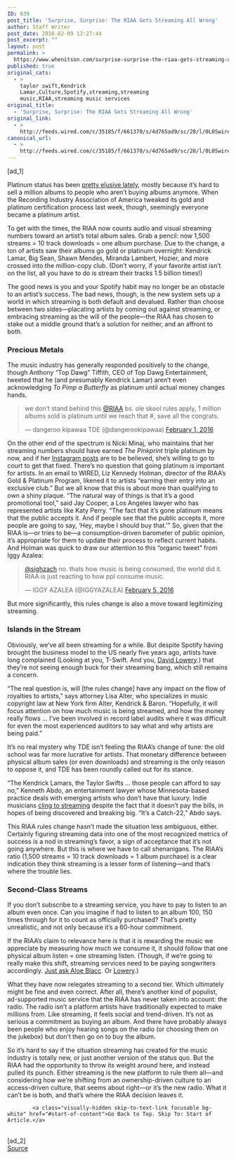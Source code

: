 ```yaml
---
ID: 839
post_title: 'Surprise, Surprise: The RIAA Gets Streaming All Wrong'
author: Staff Writer
post_date: 2016-02-09 12:27:44
post_excerpt: ""
layout: post
permalink: >
  https://www.whenitson.com/surprise-surprise-the-riaa-gets-streaming-all-wrong/
published: true
original_cats:
  - >
    taylor swift,Kendrick
    Lamar,Culture,Spotify,streaming,streaming
    music,RIAA,streaming music services
original_title:
  - 'Surprise, Surprise: The RIAA Gets Streaming All Wrong'
original_link:
  - >
    http://feeds.wired.com/c/35185/f/661370/s/4d765ad9/sc/28/l/0L0Swired0N0C20A160C0A20Criaa0Estreaming0Eplatinum0C/story01.htm
canonical_url:
  - >
    http://feeds.wired.com/c/35185/f/661370/s/4d765ad9/sc/28/l/0L0Swired0N0C20A160C0A20Criaa0Estreaming0Eplatinum0C/story01.htm
---
```

 [ad_1]
<br><div id=""><p>Platinum status has been <a href="http://www.wired.com/2015/11/adele-record-setting-sales/" target="_blank">pretty elusive lately</a>, mostly because it’s hard to sell a million albums to people who aren’t buying albums anymore. When the Recording Industry Association of America tweaked its gold and platinum certification process last week, though, seemingly everyone became a platinum artist.</p>
<p>To get with the times, the RIAA now counts audio and visual streaming numbers toward an artist’s total album sales. Grab a pencil: now 1,500 streams = 10 track downloads = one album purchase. Due to the change, a ton of artists saw their albums go gold or platinum overnight: Kendrick Lamar, Big Sean, Shawn Mendes, Miranda Lambert, Hozier, and more crossed into the million-copy club. (Don’t worry, if your favorite artist isn’t on the list, all you have to do is stream their tracks 1.5 billion times!)</p>
<p>The good news is you and your Spotify habit may no longer be an obstacle to an artist’s success. The bad news, though, is the new system sets up a world in which streaming is both default and devalued. Rather than choose between two sides—placating artists by coming out against streaming, or embracing streaming as the will of the people—the RIAA has chosen to stake out a middle ground that’s a solution for neither, and an affront to both.</p>
<h3>Precious Metals</h3>
<p>The music industry has generally responded positively to the change, though Anthony “Top Dawg” Tiffith, CEO of Top Dawg Entertainment, tweeted that he (and presumably Kendrick Lamar) aren’t even acknowledging <em>To Pimp a Butterfly</em> as platinum until actual money changes hands.</p>
<blockquote class="twitter-tweet" data-lang="en" readability="9.8564356435644">
<p dir="ltr" lang="en">we don’t stand behind this <a href="https://twitter.com/RIAA">@RIAA</a> bs. ole skool rules apply, 1 million albums sold is platinum.until we reach that #, save all the congrats.</p>
<p>— dangeroo kipawaa TDE (@dangerookipawaa) <a href="https://twitter.com/dangerookipawaa/status/694270852813094913">February 1, 2016</a></p></blockquote>
<p>On the other end of the spectrum is Nicki Minaj, who maintains that her streaming numbers should have earned <em>The Pinkprint</em> triple platinum by now, and if her <a href="https://www.instagram.com/p/_VrDkDL8TH/" target="_blank"> Instagram posts</a> are to be believed, she’s willing to go to court to get that fixed. There’s no question that going platinum is important for artists. In an email to WIRED, Liz Kennedy Holman, director of the RIAA’s Gold &amp; Platinum Program, likened it to artists “earning their entry into an exclusive club.” But we all know that this is about more than qualifying to own a shiny plaque. “The natural way of things is that it’s a good promotional tool,” said Jay Cooper, a Los Angeles lawyer who has represented artists like Katy Perry. “The fact that it’s gone platinum means that the public accepts it. And if people see that the public accepts it, more people are going to say, ‘Hey, maybe I should buy that.'” So, given that the RIAA is—or tries to be—a consumption-driven barometer of public opinion, it’s appropriate for them to update their process to reflect current habits. And Holman was quick to draw our attention to this “organic tweet” from Iggy Azalea: </p>
<blockquote class="twitter-tweet" data-lang="en" readability="8.4472049689441"><p>
<a href="https://twitter.com/sighzach">@sighzach</a> no. thats how music is being consumed, the world did it. RIAA is just reacting to how ppl consume music.</p>
<p>— IGGY AZALEA (@IGGYAZALEA) <a href="https://twitter.com/IGGYAZALEA/status/695474677947338752">February 5, 2016</a>
</p></blockquote>

<p>But more significantly, this rules change is also a move toward legitimizing streaming.</p>
<h3>Islands in the Stream</h3>
<p>Obviously, we’ve all been streaming for a while. But despite Spotify having brought the business model to the US nearly five years ago, artists have long complained (Looking at you, T-Swift. And you, <a href="https://thetrichordist.com/2013/06/24/my-song-got-played-on-pandora-1-million-times-and-all-i-got-was-16-89-less-than-what-i-make-from-a-single-t-shirt-sale/" target="_blank">David Lowery</a>.) that they’re not seeing enough buck for their streaming bang, which still remains a concern.</p>
<p>“The real question is, will [the rules change] have any impact on the flow of royalties to artists,” says attorney Lisa Alter, who specializes in music copyright law at New York firm Alter, Kendrick &amp; Baron. “Hopefully, it will focus attention on how much music is being streamed, and how the money really flows … I’ve been involved in record label audits where it was difficult for even the most experienced auditors to say what and why artists are being paid.”</p>
<p>It’s no real mystery why TDE isn’t feeling the RIAA’s change of tune: the old school was far more lucrative for artists. That monetary difference between physical album sales (or even downloads) and streaming is the only reason to oppose it, and TDE has been roundly called out for its stance.</p>
<p>“The Kendrick Lamars, the Taylor Swifts … those people can afford to say no,” Kenneth Abdo, an entertainment lawyer whose Minnesota-based practice deals with emerging artists who don’t have that luxury. Indie musicians <a href="http://www.wired.com/2015/06/indie-musicians-apple-music-better-myspace/" target="_blank">cling to streaming</a> despite the fact that it doesn’t pay the bills, in hopes of being discovered and breaking big. “It’s a Catch-22,” Abdo says.</p>
<p>This RIAA rules change hasn’t made the situation less ambiguous, either. Certainly figuring streaming data into one of the most recognized metrics of success is a nod in streaming’s favor, a sign of acceptance that it’s not going anywhere. But this is where we have to call shenanigans. The RIAA’s ratio (1,500 streams = 10 track downloads = 1 album purchase) is a clear indication they think streaming is a lesser form of listening—and that’s where the trouble lies.</p>
<h3>Second-Class Streams</h3>
<p>If you don’t subscribe to a streaming service, you have to pay to listen to an album even once. Can you imagine if had to listen to an album 100, 150 times through for it to count as officially purchased? That’s pretty unrealistic, and not only because it’s a 60-hour commitment.</p>
<p>If the RIAA’s claim to relevance here is that it is rewarding the music we appreciate by measuring how much we consume it, it should follow that one physical album listen = one streaming listen. (Though, if we’re going to really make this shift, streaming services need to be paying songwriters accordingly. <a href="http://www.wired.com/2014/11/aloe-blacc-pay-songwriters/" target="_blank">Just ask Aloe Blacc</a>. Or <a href="https://thetrichordist.com/2013/06/24/my-song-got-played-on-pandora-1-million-times-and-all-i-got-was-16-89-less-than-what-i-make-from-a-single-t-shirt-sale/" target="_blank">Lowery</a>.)</p>
<p>What they have now relegates streaming to a second tier. Which ultimately might be fine and even correct. After all, there’s another kind of populist, ad-supported music service that the RIAA has never taken into account: the radio. The radio isn’t a platform artists have traditionally expected to make millions from. Like streaming, it feels social and trend-driven. It’s not as serious a commitment as buying an album. And there have probably always been people who enjoy hearing songs on the radio (or choosing them on the jukebox) but don’t then go on to buy the album.</p>
<p>So it’s hard to say if the situation streaming has created for the music industry is totally new, or just another version of the status quo. But the RIAA had the opportunity to throw its weight around here, and instead pulled its punch. Either streaming is the new platform to rule them all—and considering how we’re shifting from an ownership-driven culture to an access-driven culture, that seems about right—or it’s the new radio. What it can’t be is both, and that’s where the RIAA decision leaves it.</p>

			<a class="visually-hidden skip-to-text-link focusable bg-white" href="#start-of-content">Go Back to Top. Skip To: Start of Article.</a>

			
</div>
<br>[ad_2]
<br><a href="http://feeds.wired.com/c/35185/f/661370/s/4d765ad9/sc/28/l/0L0Swired0N0C20A160C0A20Criaa0Estreaming0Eplatinum0C/story01.htm">Source </a>